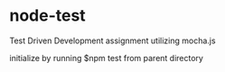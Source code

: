 # node-test

Test Driven Development assignment utilizing mocha.js

initialize by running $npm test from parent directory


